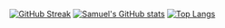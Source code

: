 [![GitHub Streak](https://github-readme-streak-stats.herokuapp.com/?user=thenose-samuel&theme=dark)](https://git.io/streak-stats)
[![Samuel's GitHub stats](https://github-readme-stats.vercel.app/api?username=thenose-samuel&theme=onedark)](https://github.com/anuraghazra/github-readme-stats)
[![Top Langs](https://github-readme-stats.vercel.app/api/top-langs/?username=thenose-samuel&layout=compact&theme=onedark)](https://github.com/anuraghazra/github-readme-stats)
